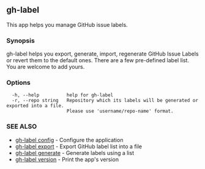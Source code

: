 ## gh-label

This app helps you manage GitHub issue labels.

### Synopsis

gh-label helps you export, generate, import, regenerate GitHub Issue
Labels or revert them to the default ones. There are a few pre-defined label list.
You are welcome to add yours.

### Options

```
  -h, --help          help for gh-label
  -r, --repo string   Repository which its labels will be generated or exported into a file.
                      Please use 'username/repo-name' format.
```

### SEE ALSO

* [gh-label config](gh-label_config.md)	 - Configure the application
* [gh-label export](gh-label_export.md)	 - Export GitHub label list into a file
* [gh-label generate](gh-label_generate.md)	 - Generate labels using a list
* [gh-label version](gh-label_version.md)	 - Print the app's version


